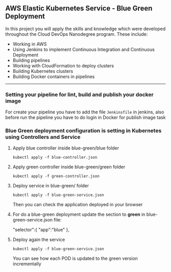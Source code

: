 ## AWS Elastic Kubernetes Service - Blue Green Deployment

In this project you will apply the skills and knowledge which were developed throughout the Cloud DevOps Nanodegree program. These include:

* Working in AWS
* Using Jenkins to implement Continuous Integration and Continuous Deployment
* Building pipelines
* Working with CloudFormation to deploy clusters
* Building Kubernetes clusters
* Building Docker containers in pipelines

---

### Setting your pipeline for lint, build and publish your docker image

For create your pipeline you have to add the file `Jenkinsfile` in jenkins, also before run the pipeline you have to do login in Docker for publish image task

### Blue Green deployment configuration is setting in Kubernetes using Controllers and Service

1) Apply blue controller inside blue-green/blue folder
    
    `kubectl apply -f blue-controller.json`
    
2) Apply green controller inside blue-green/green folder
    
    `kubectl apply -f green-controller.json`
    
3) Deploy service in blue-green/ folder

    `kubectl apply -f blue-green-service.json`
    
   Then you can check the application deployed in your browser
    
4) For do a blue-green deployment update the section to **green** in blue-green-service.json file:


    "selector":{
          "app":"blue" 
        },

5) Deploy again the service

    `kubectl apply -f blue-green-service.json`
    
    You can see how each POD is updated to the green version incrementally

